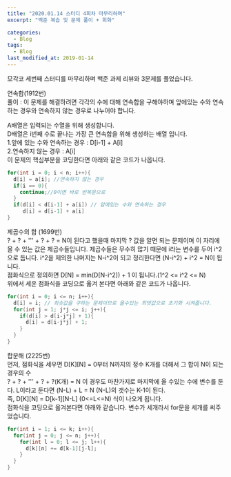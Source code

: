 ```yaml
---
title: "2020.01.14 스터디 4회차 마무리하며"
excerpt: "백준 복습 및 문제 풀이 + 회화"

categories:
  - Blog
tags:
  - Blog
last_modified_at: 2019-01-14
---
```

모각코 세번째 스터디를 마무리하며 백준 과제 리뷰와 3문제를 풀었습니다.  

연속합(1912번)  
풀이 : 이 문제를 해결하려면 각각의 수에 대해 연속합을 구해야하며 앞에있는 수와 연속하는 경우와 연속하지 않는 경우로 나누어야 합니다.  

A배열은 입력되는 수열을 위해 생성합니다.  
D배열은 i번째 수로 끝나는 가장 큰 연속합을 위해 생성하는 배열 입니다.  
1.앞에 있는 수와 연속하는 경우 : D[i-1] + A[i]  
2.연속하지 않는 경우 : A[i]  
이 문제의 핵심부분을 코딩한다면 아래와 같은 코드가 나옵니다.  

~~~java
for(int i = 0; i < n; i++){
  d[i] = a[i]; //연속하지 않는 경우
  if(i == 0){
    continue;//0이면 바로 반복문으로
  }
  if(d[i] < d[i-1] + a[i]) // 앞에있는 수와 연속하는 경우
     d[i] = d[i-1] + a[i]
}
~~~  


제곱수의 합 (1699번)  
? + ? + ''' + ? + ? = N이 된다고 했을때 마지막 ? 값을 알면 되는 문제이며 이 자리에 올 수 있는 값은 제곱수들입니다. 제곱수들은 무수히 많기 때문에 i라는 변수를 두어 i^2으로 둡니다. i^2을 제외한 나머지는 N-i^2이 되고 정리한다면 (N-i^2) + i^2 = N이 됩니다.    
점화식으로 정의하면 D[N] = min(D[N-i^2]) + 1 이 됩니다.(1^2 <= i^2 <= N)  
위에서 세운 점화식을 코딩으로 옮겨 본다면 아래와 같은 코드가 나옵니다.  
~~~java  
for(int i = 0; i <= n; i++){
  d[i] = i; // 최솟값을 구하는 문제이므로 올수있는 최댓값으로 초기화 시켜줍니다.
  for(int j = 1; j*j <= i; j++){
    if(d[i] > d[i-j*j] + 1){
      d[i] = d[i-j*j] + 1;
    }
  }
}
~~~  


합분해 (2225번)  
먼저, 점화식을 세우면 D[K][N] = 0부터 N까지의 정수 K개를 더해서 그 합이 N이 되는 경우의 수  
? + ? + ''' + ? + ?(K개) = N 이 경우도 마찬가지로 마지막에 올 수있는 수에 변수를 둔다. L이라고 둔다면 (N-L) + L = N  (N-L)의 갯수는 K-1이 된다.  
즉, D[K][N] = D[k-1][N-L] (0<=L<=N) 식이 나오게 됩니다.  
점화식을 코딩으로 옮겨본다면 아래와 같습니다. 변수가 세개라서 for문을 세개를 써주었습니다.  
~~~java  
for(int i = 1; i <= k; i++){
  for(int j = 0; j <= n; j++){
    for(int l = 0; l <= j; l++){
      d[k][n] += d[k-1][j-l];
    }
  }
}
~~~  
